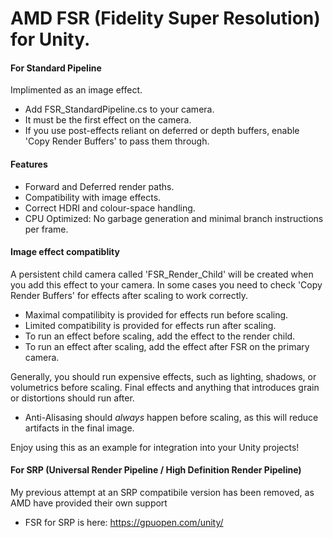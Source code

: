 # AMD FSR (Fidelity Super Resolution) for Unity.

#### For Standard Pipeline
Implimented as an image effect.
* Add FSR_StandardPipeline.cs to your camera.
* It must be the first effect on the camera.
* If you use post-effects reliant on deferred or depth buffers, enable 'Copy Render Buffers' to pass them through.

#### Features
* Forward and Deferred render paths.
* Compatibility with image effects.
* Correct HDRI and colour-space handling.
* CPU Optimized: No garbage generation and minimal branch instructions per frame.

#### Image effect compatiblity
A persistent child camera called 'FSR_Render_Child' will be created when you add this effect to your camera.
In some cases you need to check 'Copy Render Buffers' for effects after scaling to work correctly.
* Maximal compatilibity is provided for effects run before scaling.
* Limited compatibility is provided for effects run after scaling.
* To run an effect before scaling, add the effect to the render child. 
* To run an effect after scaling, add the effect after FSR on the primary camera.

Generally, you should run expensive effects, such as lighting, shadows, or volumetrics before scaling. 
Final effects and anything that introduces grain or distortions should run after.
* Anti-Alisasing should *always* happen before scaling, as this will reduce artifacts in the final image.

Enjoy using this as an example for integration into your Unity projects!

#### For SRP (Universal Render Pipeline / High Definition Render Pipeline)
My previous attempt at an SRP compatibile version has been removed, as AMD have provided their own support
* FSR for SRP is here: https://gpuopen.com/unity/
